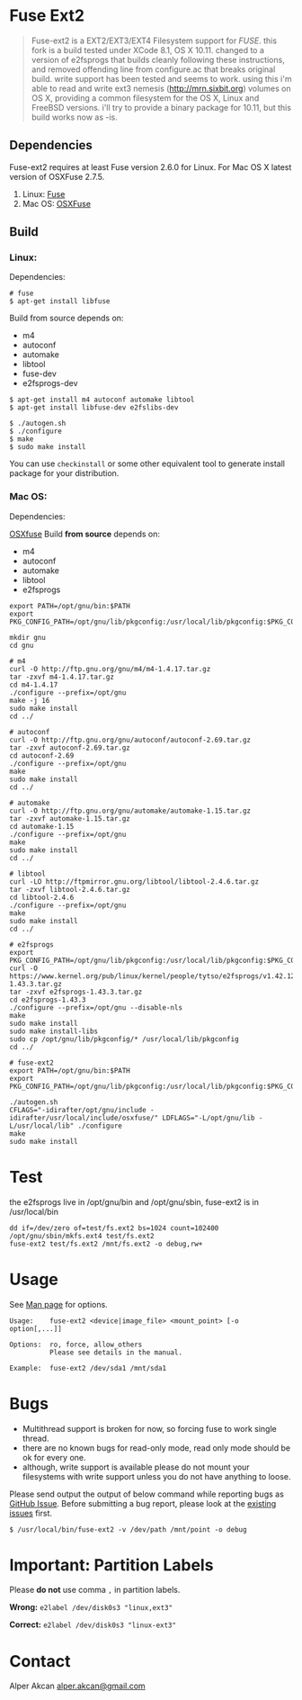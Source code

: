 # Fuse Ext2

> Fuse-ext2 is a EXT2/EXT3/EXT4 Filesystem support for _FUSE_.
this fork is a build tested under XCode 8.1, OS X 10.11.
changed to a version of e2fsprogs that builds cleanly following these instructions, and removed offending line from configure.ac that breaks original build.
write support has been tested and seems to work. using this i'm able to read and write ext3 nemesis (http://mrn.sixbit.org) volumes on OS X, providing a common filesystem for the OS X, Linux and FreeBSD versions.
i'll try to provide a binary package for 10.11, but this build works now as -is. 

## Dependencies

Fuse-ext2 requires at least Fuse version 2.6.0 for Linux.
For Mac OS X latest version of OSXFuse 2.7.5.

1. Linux: [Fuse](http://fuse.sourceforge.net/)
1. Mac OS: [OSXFuse](https://osxfuse.github.io)


## Build

### Linux:

Dependencies:

```shell
# fuse
$ apt-get install libfuse
```

Build from source depends on:

* m4
* autoconf
* automake
* libtool
* fuse-dev
* e2fsprogs-dev

```shell
$ apt-get install m4 autoconf automake libtool
$ apt-get install libfuse-dev e2fslibs-dev
	
$ ./autogen.sh
$ ./configure
$ make
$ sudo make install
```

You can use `checkinstall` or some other equivalent tool to generate install 
package for your distribution.

### Mac OS:

Dependencies:

[OSXfuse](https://osxfuse.github.io)
Build **from source** depends on:

* m4
* autoconf
* automake
* libtool
* e2fsprogs

```shell
export PATH=/opt/gnu/bin:$PATH
export PKG_CONFIG_PATH=/opt/gnu/lib/pkgconfig:/usr/local/lib/pkgconfig:$PKG_CONFIG_PATH

mkdir gnu
cd gnu
	
# m4
curl -O http://ftp.gnu.org/gnu/m4/m4-1.4.17.tar.gz
tar -zxvf m4-1.4.17.tar.gz 
cd m4-1.4.17
./configure --prefix=/opt/gnu
make -j 16
sudo make install
cd ../
	
# autoconf
curl -O http://ftp.gnu.org/gnu/autoconf/autoconf-2.69.tar.gz
tar -zxvf autoconf-2.69.tar.gz 
cd autoconf-2.69
./configure --prefix=/opt/gnu
make
sudo make install
cd ../
	
# automake
curl -O http://ftp.gnu.org/gnu/automake/automake-1.15.tar.gz
tar -zxvf automake-1.15.tar.gz 
cd automake-1.15
./configure --prefix=/opt/gnu
make
sudo make install
cd ../
	
# libtool
curl -LO http://ftpmirror.gnu.org/libtool/libtool-2.4.6.tar.gz
tar -zxvf libtool-2.4.6.tar.gz 
cd libtool-2.4.6
./configure --prefix=/opt/gnu
make
sudo make install
cd ../

# e2fsprogs
export PKG_CONFIG_PATH=/opt/gnu/lib/pkgconfig:/usr/local/lib/pkgconfig:$PKG_CONFIG_PATH
curl -O https://www.kernel.org/pub/linux/kernel/people/tytso/e2fsprogs/v1.42.12/e2fsprogs-1.43.3.tar.gz
tar -zxvf e2fsprogs-1.43.3.tar.gz
cd e2fsprogs-1.43.3
./configure --prefix=/opt/gnu --disable-nls
make
sudo make install
sudo make install-libs
sudo cp /opt/gnu/lib/pkgconfig/* /usr/local/lib/pkgconfig
cd ../
	
# fuse-ext2
export PATH=/opt/gnu/bin:$PATH
export PKG_CONFIG_PATH=/opt/gnu/lib/pkgconfig:/usr/local/lib/pkgconfig:$PKG_CONFIG_PATH

./autogen.sh
CFLAGS="-idirafter/opt/gnu/include -idirafter/usr/local/include/osxfuse/" LDFLAGS="-L/opt/gnu/lib -L/usr/local/lib" ./configure
make
sudo make install
```

# Test
the e2fsprogs live in /opt/gnu/bin and /opt/gnu/sbin, fuse-ext2 is in /usr/local/bin

```shell
dd if=/dev/zero of=test/fs.ext2 bs=1024 count=102400
/opt/gnu/sbin/mkfs.ext4 test/fs.ext2
fuse-ext2 test/fs.ext2 /mnt/fs.ext2 -o debug,rw+
```

# Usage

See [Man page](http://man.cx/fuseext2(1)) for options.

```
Usage:    fuse-ext2 <device|image_file> <mount_point> [-o option[,...]]

Options:  ro, force, allow_others
          Please see details in the manual.

Example:  fuse-ext2 /dev/sda1 /mnt/sda1
```

# Bugs

* Multithread support is broken for now, so forcing fuse to work single thread.
* there are no known bugs for read-only mode, read only mode should be ok for every one.
* although, write support is available please do not mount your filesystems with write support unless you do not have anything to loose.

Please send output the output of below command while reporting bugs as [GitHub Issue](https://github.com/alperakcan/fuse-ext2/issues/new).
Before submitting a bug report, please look at the [existing issues](https://github.com/alperakcan/fuse-ext2/issues?utf8=%E2%9C%93&q=is%3Aissue) first.

```shell
$ /usr/local/bin/fuse-ext2 -v /dev/path /mnt/point -o debug
```

# Important: Partition Labels

Please **do not** use comma `,` in partition labels.

**Wrong:** `e2label /dev/disk0s3 "linux,ext3"`

**Correct:** `e2label /dev/disk0s3 "linux-ext3"`

# Contact

Alper Akcan <alper.akcan@gmail.com>
